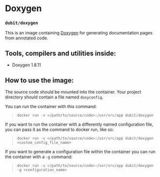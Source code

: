 # Doxygen
### `dubit/doxygen`
This is an image containing [Doxygen](www.doxygen.org/) for generating documentation pages from annotated code.

## Tools, compilers and utilities inside:
* Doxygen 1.8.11

## How to use the image:

The source code should be mounted into the container. Your project directory should contain a file named `doxyconfig`.

You can run the container with this command:

> `docker run -v </path/to/source/code>:/usr/src/app dubit/doxygen`

If you want to run the container with a differently named configuration file, you can pass it as the command to docker run, like so:

> `docker run -v </path/to/source/code>:/usr/src/app dubit/doxygen <custom_config_file_name>`

If you want to generate a configuration file within the container you can run the container with a `-g` command:

> `docker run -v </path/to/source/code>:/usr/src/app dubit/doxygen -g <configuration_name>`
